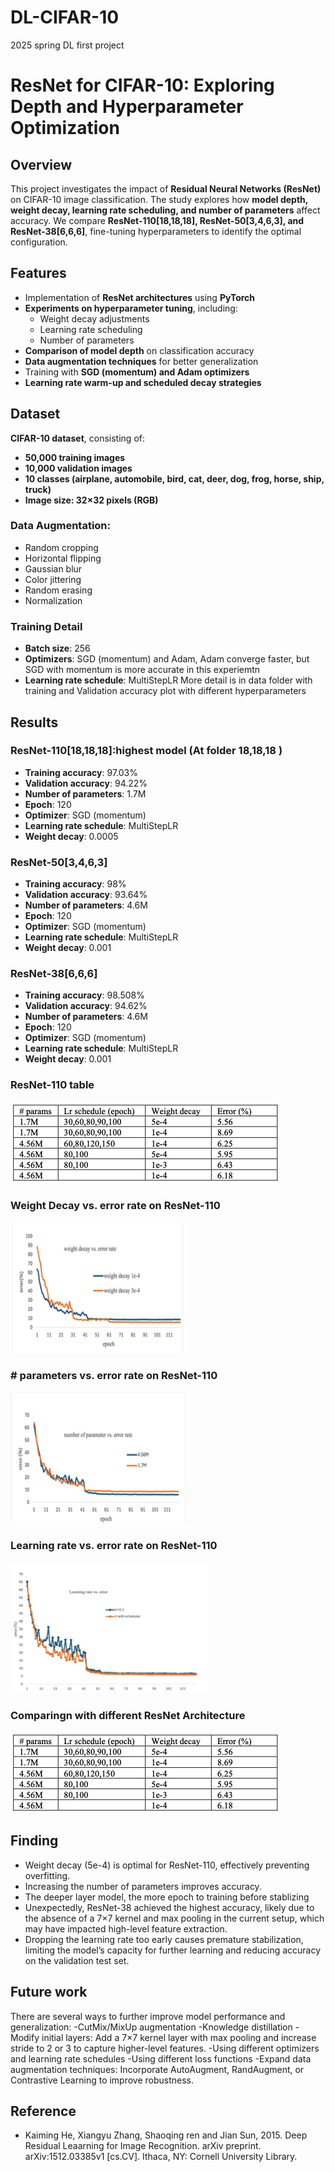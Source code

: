 # DL-CIFAR-10

2025 spring DL first project

# ResNet for CIFAR-10: Exploring Depth and Hyperparameter Optimization

## Overview

This project investigates the impact of **Residual Neural Networks (ResNet)** on CIFAR-10 image classification. The study explores how **model depth, weight decay, learning rate scheduling, and number of parameters** affect accuracy. We compare **ResNet-110\[18,18,18\], ResNet-50\[3,4,6,3\], and ResNet-38\[6,6,6\]**, fine-tuning hyperparameters to identify the optimal configuration.

## Features

- Implementation of **ResNet architectures** using **PyTorch**
- **Experiments on hyperparameter tuning**, including:
  - Weight decay adjustments
  - Learning rate scheduling
  - Number of parameters
- **Comparison of model depth** on classification accuracy
- **Data augmentation techniques** for better generalization
- Training with **SGD (momentum) and Adam optimizers**
- **Learning rate warm-up and scheduled decay strategies**

## Dataset

**CIFAR-10 dataset**, consisting of:

- **50,000 training images**
- **10,000 validation images**
- **10 classes (airplane, automobile, bird, cat, deer, dog, frog, horse, ship, truck)**
- **Image size: 32×32 pixels (RGB)**

### Data Augmentation:

- Random cropping
- Horizontal flipping
- Gaussian blur
- Color jittering
- Random erasing
- Normalization

### Training Detail

- **Batch size**: 256
- **Optimizers**: SGD (momentum) and Adam, Adam converge faster, but SGD with momentum is more accurate in this experiemtn
- **Learning rate schedule**: MultiStepLR
  More detail is in data folder with training and Validation accuracy plot with different hyperparameters

## Results

### ResNet-110\[18,18,18\]:highest model (At folder 18,18,18 )

- **Training accuracy**: 97.03%
- **Validation accuracy**: 94.22%
- **Number of parameters**: 1.7M
- **Epoch**: 120
- **Optimizer**: SGD (momentum)
- **Learning rate schedule**: MultiStepLR
- **Weight decay**: 0.0005

### ResNet-50\[3,4,6,3\]

- **Training accuracy**: 98%
- **Validation accuracy**: 93.64%
- **Number of parameters**: 4.6M
- **Epoch**: 120
- **Optimizer**: SGD (momentum)
- **Learning rate schedule**: MultiStepLR
- **Weight decay**: 0.001

### ResNet-38\[6,6,6\]

- **Training accuracy**: 98.508%
- **Validation accuracy**: 94.62%
- **Number of parameters**: 4.6M
- **Epoch**: 120
- **Optimizer**: SGD (momentum)
- **Learning rate schedule**: MultiStepLR
- **Weight decay**: 0.001

### ResNet-110 table

![ResNet-110 table](images/picture1.png)

### Weight Decay vs. error rate on ResNet-110

![Weight Decay vs. error rate on ResNet-110](images/1.png)

### \# parameters vs. error rate on ResNet-110

![# parameters vs. error rate on ResNet-110](images/2.png)

### Learning rate vs. error rate on ResNet-110

![Learning rate vs. error rate on ResNet-110](images/3.png)

### Comparingn with different ResNet Architecture

![Comparingn with different ResNet Architecture](images/picture1.png)

## Finding

- Weight decay (5e-4) is optimal for ResNet-110, effectively preventing overfitting.
- Increasing the number of parameters improves accuracy.
- The deeper layer model, the more epoch to training before stablizing
- Unexpectedly, ResNet-38 achieved the highest accuracy, likely due to the absence of a 7×7 kernel and max pooling in the current setup, which may have impacted high-level feature extraction.
- Dropping the learning rate too early causes premature stabilization, limiting the model’s capacity for further learning and reducing accuracy on the validation test set.

## Future work

There are several ways to further improve model performance and generalization:
-CutMix/MixUp augmentation
-Knowledge distillation
-Modify initial layers: Add a 7×7 kernel layer with max pooling and increase stride to 2 or 3 to capture higher-level features.
-Using different optimizers and learning rate schedules
-Using different loss functions
-Expand data augmentation techniques: Incorporate AutoAugment, RandAugment, or Contrastive Learning to improve robustness.

## Reference

- Kaiming He, Xiangyu Zhang, Shaoqing ren and Jian Sun, 2015. Deep Residual Leaarning for Image Recognition. arXiv preprint. arXiv:1512.03385v1 [cs.CV]. Ithaca, NY: Cornell University Library.
